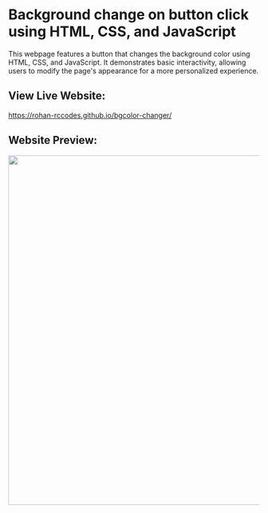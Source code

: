 # Background change on button click using HTML, CSS, and JavaScript

This webpage features a button that changes the background color using HTML, CSS, and JavaScript.
It demonstrates basic interactivity, allowing users to modify the page's appearance for a more
personalized experience.
## View Live Website: 
https://rohan-rccodes.github.io/bgcolor-changer/
## Website Preview:
<img src="https://github.com/Rohan-rccodes/WebDev-Workshop/blob/main/img/bgcolor-change.png" width="700">

